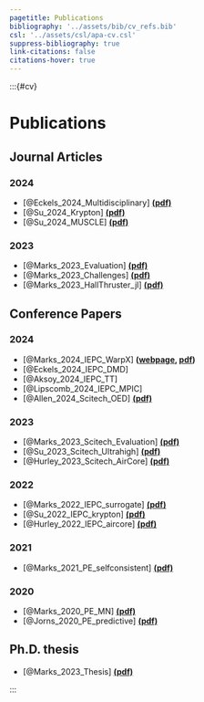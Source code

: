 ```yaml
---
pagetitle: Publications
bibliography: '../assets/bib/cv_refs.bib'
csl: '../assets/csl/apa-cv.csl'
suppress-bibliography: true
link-citations: false
citations-hover: true
---
```


:::{#cv}

# Publications

## Journal Articles

### 2024

- [@Eckels_2024_Multidisciplinary] **[(pdf)](files/eckels_2024_multidisciplinary.pdf)**
- [@Su_2024_Krypton] **[(pdf)](files/su_et_al_psst_2024_krypton.pdf)**
- [@Su_2024_MUSCLE] **[(pdf)](files/su_et_al_aiaa_2024_muscle.pdf)**

### 2023

- [@Marks_2023_Evaluation] **[(pdf)](files/marks_jorns_2023_joap_evaluation.pdf)**
- [@Marks_2023_Challenges] **[(pdf)](files/marks_jorns_2023_psst_challenges.pdf)**
- [@Marks_2023_HallThruster_jl] **[(pdf)](files/marks_schedler_jorns_2023_hallthruster_jl.pdf)**

## Conference Papers

### 2024

- [@Marks_2024_IEPC_WarpX] **([webpage](content/iepc-2024.html), [pdf](files/Marks_T_IEPC_2024_WarpX.pdf))**
- [@Eckels_2024_IEPC_DMD]
- [@Aksoy_2024_IEPC_TT]
- [@Lipscomb_2024_IEPC_MPIC]
- [@Allen_2024_Scitech_OED] **[(pdf)](https://pepl.engin.umich.edu/pdf/AIAA_2024_allen-et-al.pdf)**

### 2023

- [@Marks_2023_Scitech_Evaluation] **[(pdf)](files/marks_2023_scitech_evalation.pdf)**
- [@Su_2023_Scitech_Ultrahigh] **[(pdf)](files/su_2023_scitech_ultrahigh.pdf)**
- [@Hurley_2023_Scitech_AirCore] **[(pdf)](https://pepl.engin.umich.edu/pdf/SciTech_2023_Hurley.pdf)**

### 2022

- [@Marks_2022_IEPC_surrogate] **[(pdf)](files/marks_2022_iepc_surrogate.pdf)**
- [@Su_2022_IEPC_krypton] **[(pdf)](https://pepl.engin.umich.edu/pdf/IEPC-2022-Su.pdf)**
- [@Hurley_2022_IEPC_aircore] **[(pdf)](https://pepl.engin.umich.edu/pdf/IEPC-2022-Hurley.pdf)**

### 2021

- [@Marks_2021_PE_selfconsistent]  **[(pdf)](files/marks_2021_pe_selfconsistent.pdf)**

### 2020

- [@Marks_2020_PE_MN] **[(pdf)](files/marks_2020_pe_mn.pdf)**
- [@Jorns_2020_PE_predictive] **[(pdf)](files/jorns_2020_pe_predictive.pdf)**


## Ph.D. thesis

- [@Marks_2023_Thesis] **[(pdf)](files/marks_phd_thesis.pdf)**

:::
